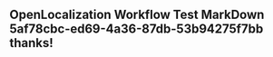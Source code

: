 <properties
ms.topic="hero-topic"
ms.test1="hero-topic"
ms.test2="test"/>


## OpenLocalization Workflow Test MarkDown 5af78cbc-ed69-4a36-87db-53b94275f7bb thanks!



<!--HONumber=Aug16_HO1-->


